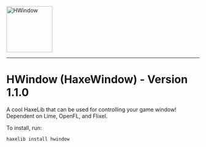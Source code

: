 <img width="120" height="120" alt="HWindow" src="https://github.com/user-attachments/assets/5adbc38c-8add-4ff6-8944-03632f999b1d" />

---

# HWindow (HaxeWindow) - Version 1.1.0

A cool HaxeLib that can be used for controlling your game window! Dependent on Lime, OpenFL, and Flixel.

To install, run:

`haxelib install hwindow`